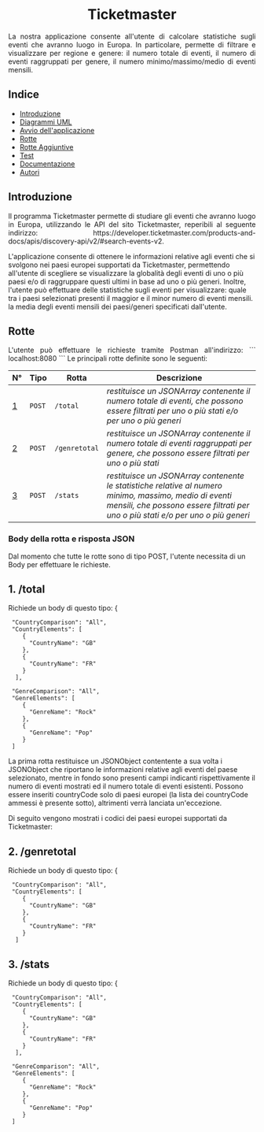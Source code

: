 <h1 align="center"> Ticketmaster </h1>

<p align="justify"> La nostra applicazione consente all'utente di calcolare statistiche sugli eventi che avranno luogo in Europa. In particolare, permette di filtrare e visualizzare per regione e genere: il numero totale di eventi, il numero di eventi raggruppati per genere, il numero minimo/massimo/medio di eventi mensili. </p>


## **Indice**
* [Introduzione](#intro)
* [Diagrammi UML](#uml)
* [Avvio dell'applicazione](#avvio)
* [Rotte](#rotte)
* [Rotte Aggiuntive](#rotteaggiuntive)
* [Test](#test)
* [Documentazione](#doc)
* [Autori](#autor)

<a name="intro"></a>
## Introduzione
<p align="justify">
Il programma Ticketmaster permette di studiare gli eventi che avranno luogo in Europa, utilizzando le API del sito Ticketmaster, reperibili al seguente indirizzo: https://developer.ticketmaster.com/products-and-docs/apis/discovery-api/v2/#search-events-v2. 

L'applicazione consente di ottenere le informazioni relative agli eventi che si svolgono nei paesi europei supportati da Ticketmaster, permettendo all'utente di scegliere se visualizzare la globalità degli eventi di uno o più paesi e/o di raggruppare questi ultimi in base ad uno o più generi.
Inoltre, l'utente può effettuare delle statistiche sugli eventi per visualizzare:
quale tra i paesi selezionati presenti il maggior e il minor numero di eventi mensili.
la media degli eventi mensili dei paesi/generi specificati dall'utente.
</p>

<a name="rotte"></a>
## Rotte
<p align="justify">
L'utente può effettuare le richieste tramite Postman all'indirizzo:
```
localhost:8080
```
Le principali rotte definite sono le seguenti:

N° | Tipo | Rotta | Descrizione
----- | ------------ | -------------------- | ----------------------
[1](#1) | ` POST ` | `/total` | *restituisce un JSONArray contenente il numero totale di eventi, che possono essere filtrati per uno o più stati e/o per uno o più generi*
[2](#2) | ` POST ` | `/genretotal` | *restituisce un JSONArray contenente il numero totale di eventi raggruppati per genere, che possono essere filtrati per uno o più stati*
[3](#3) | ` POST ` | `/stats` | *restituisce un JSONArray contenente le statistiche relative al numero minimo, massimo, medio di eventi mensili, che possono essere filtrati per uno o più stati e/o per uno o più generi*

</p>

### Body della rotta e risposta JSON
Dal momento che tutte le rotte sono di tipo POST, l'utente necessita di un Body per effettuare le richieste.

<a name="1"></a>
## 1.   /total
Richiede un body di questo tipo:
{

     "CountryComparison": "All",
     "CountryElements": [
        {
          "CountryName": "GB"
        },
        {
          "CountryName": "FR"
        }
      ],

     "GenreComparison": "All",
     "GenreElements": [
        {
          "GenreName": "Rock"
        },
        {
          "GenreName": "Pop"
        }
     ]

La prima rotta restituisce un JSONObject contentente a sua volta i JSONObject che riportano le informazioni relative agli eventi del paese selezionato, mentre in fondo sono presenti campi indicanti rispettivamente il numero di eventi mostrati ed il numero totale di eventi esistenti. Possono essere inseriti countryCode solo di paesi europei (la lista dei countryCode ammessi è presente sotto), altrimenti verrà lanciata un'eccezione.

Di seguito vengono mostrati i codici dei paesi europei supportati da Ticketmaster:

<a name="2"></a>
## 2.   /genretotal
Richiede un body di questo tipo:
{

     "CountryComparison": "All",
     "CountryElements": [
        {
          "CountryName": "GB"
        },
        {
          "CountryName": "FR"
        }
      ]
     
     
 <a name="3"></a>
## 3.   /stats
Richiede un body di questo tipo:
{

     "CountryComparison": "All",
     "CountryElements": [
        {
          "CountryName": "GB"
        },
        {
          "CountryName": "FR"
        }
      ],

     "GenreComparison": "All",
     "GenreElements": [
        {
          "GenreName": "Rock"
        },
        {
          "GenreName": "Pop"
        }
     ]
